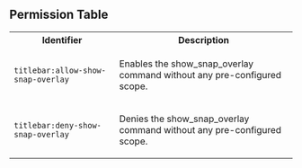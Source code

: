 
## Permission Table

<table>
<tr>
<th>Identifier</th>
<th>Description</th>
</tr>


<tr>
<td>

`titlebar:allow-show-snap-overlay`

</td>
<td>

Enables the show_snap_overlay command without any pre-configured scope.

</td>
</tr>

<tr>
<td>

`titlebar:deny-show-snap-overlay`

</td>
<td>

Denies the show_snap_overlay command without any pre-configured scope.

</td>
</tr>
</table>
